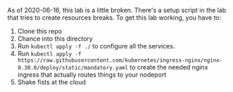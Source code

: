 As of 2020-06-16, this lab is a little broken. There's a setup script in the lab that tries to
create resources breaks. To get this lab working, you have to:

1. Clone this repo
2. Chance into this directory
3. Run `kubectl apply -f ./` to configure all the services.
4. Run `kubectl apply -f https://raw.githubusercontent.com/kubernetes/ingress-nginx/nginx-0.30.0/deploy/static/mandatory.yaml` to create the needed nginx ingress that actually routes things to your nodeport
5. Shake fists at the cloud
